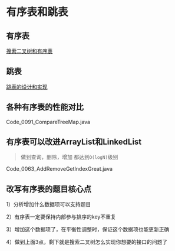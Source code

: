 # 有序表和跳表

## 有序表

[搜索二叉树和有序表](https://www.cnblogs.com/greyzeng/p/15409105.html)

## 跳表

[跳表的设计和实现](https://www.cnblogs.com/greyzeng/p/14429103.html)

## 各种有序表的性能对比

Code_0091_CompareTreeMap.java

## 有序表可以改进ArrayList和LinkedList

> 做到查询，删除，增加 都达到`O(logN)`级别

Code_0063_AddRemoveGetIndexGreat.java

## 改写有序表的题目核心点

1）分析增加什么数据项可以支持题目

2）有序表一定要保持内部参与排序的key不重复

3）增加这个数据项了，在平衡性调整时，保证这个数据项也能更新正确

4）做到上面3点，剩下就是搜索二叉树怎么实现你想要的接口的问题了